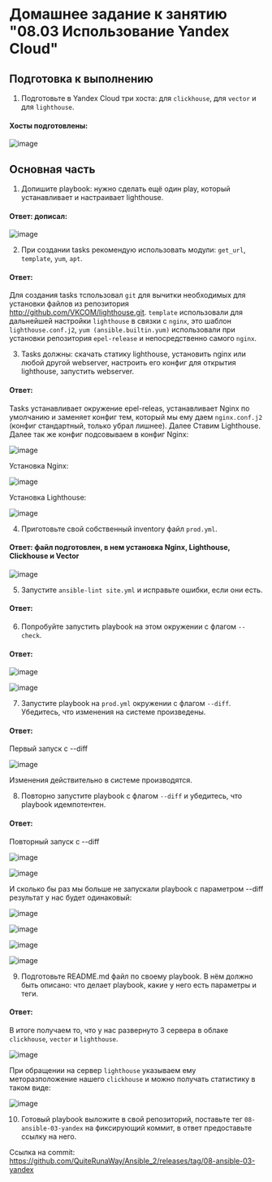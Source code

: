 # Домашнее задание к занятию "08.03 Использование Yandex Cloud"

## Подготовка к выполнению

1. Подготовьте в Yandex Cloud три хоста: для `clickhouse`, для `vector` и для `lighthouse`.

#### Хосты подготовлены:

![image](https://user-images.githubusercontent.com/92969676/168757814-9c342fc4-c2bc-4b6f-b991-2d5763d54fc6.png)

## Основная часть

1. Допишите playbook: нужно сделать ещё один play, который устанавливает и настраивает lighthouse.
#### Ответ: дописал:

![image](https://user-images.githubusercontent.com/92969676/168758335-9e0d4f90-96a9-4658-b30b-786f7ff2cf1a.png)

2. При создании tasks рекомендую использовать модули: `get_url`, `template`, `yum`, `apt`.
#### Ответ: 

Для создания tasks тспользовал ```git``` для вычитки необходимых для установки файлов из репозитория http://github.com/VKCOM/lighthouse.git.
  ```template``` использовали для дальнейшей настройки ```lighthouse``` в связки с ```nginx```, это шаблон ```lighthouse.conf.j2```, ```yum (ansible.builtin.yum)``` использовали при установки репозитория ```epel-release``` и непосредственно самого ```nginx```.

3. Tasks должны: скачать статику lighthouse, установить nginx или любой другой webserver, настроить его конфиг для открытия lighthouse, запустить webserver.
#### Ответ: 

Tasks устанавливает окружение epel-releas, устанавливает Nginx по умолчанию и заменяет конфиг тем, который мы ему даем ```nginx.conf.j2``` (конфиг стандартный, только убрал лишнее). Далее Ставим Lighthouse. Далее так же конфиг подсовываем в конфиг Nginx:

![image](https://user-images.githubusercontent.com/92969676/168788132-3f5bfb8c-ec86-41fc-83a3-ff23dc64d5df.png)

Установка Nginx:

![image](https://user-images.githubusercontent.com/92969676/168758866-ac8b7bba-0168-48d9-b9bf-a68a95e31bba.png)

Установка Lighthouse:

![image](https://user-images.githubusercontent.com/92969676/168758994-1ac7ddc5-d39c-4343-8927-766b8df055af.png)

4. Приготовьте свой собственный inventory файл `prod.yml`.

#### Ответ: файл подготовлен, в нем установка Nginx, Lighthouse, Clickhouse и Vector

![image](https://user-images.githubusercontent.com/92969676/168759140-0254668c-ca84-4a83-9664-4c507da2a1b2.png)

5. Запустите `ansible-lint site.yml` и исправьте ошибки, если они есть.

#### Ответ: 

6. Попробуйте запустить playbook на этом окружении с флагом `--check`.

#### Ответ: 

![image](https://user-images.githubusercontent.com/92969676/168760485-54779a3e-980a-44eb-aeac-8e4aa9099963.png)

![image](https://user-images.githubusercontent.com/92969676/168760604-6297a6a1-b75f-464a-9c94-265a220ac3f7.png)


7. Запустите playbook на `prod.yml` окружении с флагом `--diff`. Убедитесь, что изменения на системе произведены.

#### Ответ: 

Первый запуск с --diff

![image](https://user-images.githubusercontent.com/92969676/168790115-e2677f13-17d6-45c5-b0af-e3bedb0b4c40.png)

Изменения действительно в системе производятся.

8. Повторно запустите playbook с флагом `--diff` и убедитесь, что playbook идемпотентен.

#### Ответ: 

Повторный запуск с --diff

![image](https://user-images.githubusercontent.com/92969676/168790324-0c578abf-c7b7-440c-8da6-af849309c010.png)

![image](https://user-images.githubusercontent.com/92969676/168790404-79adb22d-ebca-4134-bc28-1b24244661e7.png)

И сколько бы раз мы больше не запускали playbook с параметром --diff результат у нас будет одинаковый:

![image](https://user-images.githubusercontent.com/92969676/168790459-01174c99-1cc1-48fb-bf6e-4d32b86116ec.png)

![image](https://user-images.githubusercontent.com/92969676/168790556-1e5b80ff-8a70-4536-a08e-936d0674f86c.png)

![image](https://user-images.githubusercontent.com/92969676/168790797-3d18c02f-0efb-4533-9d83-6fd608816574.png)

![image](https://user-images.githubusercontent.com/92969676/168790849-3801c647-b29b-4c7e-9ab7-c44369ca88c0.png)

9. Подготовьте README.md файл по своему playbook. В нём должно быть описано: что делает playbook, какие у него есть параметры и теги.

#### Ответ: 

В итоге получаем то, что у нас развернуто 3 сервера в облаке `clickhouse`, `vector` и `lighthouse`.

![image](https://user-images.githubusercontent.com/92969676/168791427-5ea4b936-510c-42c7-95bc-24c892132326.png)

При обращении на сервер `lighthouse` указываем ему меторазположение нашего `clickhouse` и можно получать статистику в таком виде:

![image](https://user-images.githubusercontent.com/92969676/168791455-17986c34-e32b-4412-ad4e-7ec24c4f0dc1.png)

10. Готовый playbook выложите в свой репозиторий, поставьте тег `08-ansible-03-yandex` на фиксирующий коммит, в ответ предоставьте ссылку на него.

Ссылка на commit: https://github.com/QuiteRunaWay/Ansible_2/releases/tag/08-ansible-03-yandex
